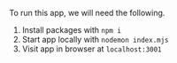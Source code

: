 To run this app, we will need the following.

1. Install packages with `npm i`
2. Start app locally with `nodemon index.mjs`
3. Visit app in browser at `localhost:3001`
